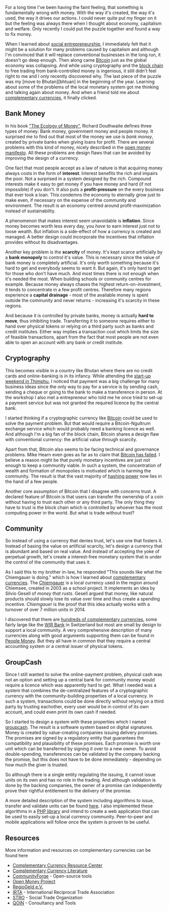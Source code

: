 For a long time I've been having the faint feeling, that something is fundamentally wrong with money. With the way it's created, the way it's used, the way it drives our actions. I could never quite put my finger on it but the feeling was always there when I thought about economy, capitalism and welfare. Only recently I could put the puzzle together and found a way to fix money.

When I learned about [social entrepreneurship], I immediately felt that it might be a solution for many problems caused by capitalism and although I'm convinced that it will replace conventional businesses in the long run, it doesn't go deep enough. Then along came [Bitcoin] just as the global economy was collapsing. And while using cryptography and the [block chain] to free trading from bank-controlled money is ingenious, it still didn't feel right to me and I only recently discovered why. The last piece of the puzzle was my [move to Bhutan][bhtuan] in the beginning of the year. Learning about some of the problems of the local monetary system got me thinking and talking again about money. And when a friend told me about [complementary currencies], it finally clicked.

[social entrepreneurship]: https://en.wikipedia.org/wiki/Social_entrepreneurship
[Bitcoin]: https://bitcoin.org/
[block chain]: https://en.wikipedia.org/wiki/Block_chain_(database)
[complementary currencies]: https://en.wikipedia.org/wiki/Complementary_currency
[bhutan]: http://blog.rtens.org/category/bhutan.html

## Bank Money

In his book ["The Ecology of Money"][eom], Richard Douthwaite defines three types of money: Bank money, government money and people money. It surprised me to find out that most of the money we use is *bank money*, created by private banks when giving loans for profit. There are several problems with this kind of money, nicely described in the [open money manifesto][manifesto]. All these problems are design flaws that can be avoided by improving the design of a currency.

One fact that most people accept as a law of nature is that acquiring money always costs in the form of **interest**. Interest benefits the rich and impairs the poor. Not a surprised in a system designed by the rich. Compound interests make it easy to get money if you have money and hard (if not impossible) if you don't. It also puts a **profit-pressure** on the every business that ever took a loan. This condemns the economy to eternally grow just to make even, if necessary on the expense of the community and environment. The result is an economy centred around profit-maximization instead of sustainability.

A phenomenon that makes interest seem unavoidable is **inflation**. Since money becomes worth less every day, you *have* to earn interest just not to loose wealth. But inflation is a side-effect of how a currency is created and managed. A better design could incorporate the incentives that inflation provides without its disadvantages.

Another key problem is the **scarcity** of money. It's kept scarce artificially by a **bank monopoly** to control it's value. This is necessary since the value of bank money is completely artificial. It's only worth something because it's hard to get and everybody seems to want it. But again, it's only hard to get for those who don't have much. And most times there is not enough when it's needed the most. When building schools or community centres for example. Because money always chases the highest return-on-investment, it tends to concentrate in a few profit centres. Therefore many regions experience a **capital drainage** - most of the available money is spent outside the community and never returns - increasing it's scarcity in these regions.

And because it is controlled by private banks, money is actually **hard to move**, thus inhibiting trade. Transferring it to someone requires either to hand over physical tokens or relying on a third party such as banks and credit institutes. Either way implies a transaction cost which limits the size of feasible transactions, apart from the fact that most people are not even able to open an account with any bank or credit institute.

[eom]: http://www.feasta.org/documents/moneyecology/contents.htm
[manifesto]: http://www.openmoney.org/top/omanifesto.html

## Cryptography

This becomes visible in a country like Bhutan where there are no credit cards and online-banking is in its infancy. While attending the [start-up weekend in Thimphu][swthimphu], I noticed that payment was a big challenge for many business ideas since the only way to pay for a service is by sending cash, sending a cheque or going to the bank to make a transference in person. At the workshop I also met a entrepreneur who told me he once tried to set-up a payment service but was not granted the required licence by the central bank.

I started thinking if a cryptographic currency like [Bitcoin] could be used to solve the payment problem. But that would require a Bitcoin-Ngultrum exchange service which would probably need a banking licence as well. And although I'm a big fan of the block chain, Bitcoin shares a design flaw with conventional currency: the artificial value through scarcity.

Apart from that, Bitcoin also seems to be facing technical and governance problems. Mike Hearn even goes as far as to claim that [Bitcoin has failed][hearn]. I believe a reason might be that purely monetary incentives are just not enough to keep a community viable. In such a system, the concentration of wealth and formation of monopolies is motivated which is harming the community. The result is that the vast majority of [hashing power] now lies in the hand of a few people.

Another core assumption of Bitcoin that I disagree with concerns trust. A declared feature of Bitcoin is that users can transfer the ownership of a coin without having to trust each other or any third party. The only thing they have to trust is the block chain which is controlled by whoever has the most computing power in the world. But what is trade without trust?

[swthimphu]: http://www.up.co/communities/bhutan/thimphu-bhutan/startup-weekend/7382
[hearn]: https://medium.com/@octskyward/the-resolution-of-the-bitcoin-experiment-dabb30201f7
[hashing power]: https://bitcoin.org/en/vocabulary#hash-rate

## Community

So instead of using a currency that denies trust, let's use one that fosters it. Instead of basing the value on artificial scarcity, let's design a currency that is abundant and based on real value. And instead of accepting the yoke of perpetual growth, let's create a interest-free monetary system that is under the control of the community that uses it.

As I said this to my brother in-law, he responded "This sounds like what the Chiemgauer is doing." which is how I learned about [complementary currencies]. The [Chiemgauer] is a local currency used in the region around Chiemsee, created in 2003 as a school project. It implements an idea by Silvio Gesell of *money that rusts*. Gesell argued that money, like natural products should slowly lose its value over time and thus create a spending incentive. *Chiemgauer* is the proof that this idea actually works with a turnover of over 7 million units in 2014.

I discovered that there are [hundreds of complementary currencies][list], some fairly large like the [WIR Bank] in Switzerland but most are small by design to support a local community. A very comprehensive description of many currencies along with good arguments supporting them can be found in [People Money]. But they all have in common that they require a central accounting system or a central issuer of physical tokens.

[Chiemgauer]: http://www.chiemgauer.info/
[list]: https://en.wikipedia.org/wiki/Local_currency#List_of_local_currencies
[WIR Bank]: http://www.wir.ch
[People Money]: http://www.lietaer.com/writings/books/people-money/

## GroupCash

Since I still wanted to solve the online-payment problem, physical cash was not an option and setting up a central bank for community money would require a licence which was apparently hard to get. What I needed was a system that combines the de-centralized features of a cryptographic currency with the community-building properties of a local currency. In such a system, transactions could be done directly without relying on a third party by trusting eachother, every user would be in control of its own account, and could even print its own cash if needed.

So I started to design a system with these properties which I named [groupcash]. The result is a software system based on digital signatures. Money is created by value-creating companies issuing delivery promises. The promises are signed by a regulatory entity that guarantees the compatibility and plausibility of these promises. Each promise is worth one unit which can be transferred by signing it over to a new owner. To avoid double-spending, transferences can be validated by the company backing the promise, but this does not have to be done immediately - depending on how much the giver is trusted.

So although there is a single entity regulating the issuing, it cannot issue units on its own and has no role in the trading. And although validation is done by the backing companies, the owner of a promise can independently prove their rightful entitlement to the delivery of the promise.

A more detailed description of the system including algorithms to issue, transfer and validate units can be found [here][whitepaper]. I also implemented these algorithms in a [PHP library] and intend to create a web application that can be used to easily set-up a local currency community. Peer-to-peer and mobile applications will follow once the system is proven to be useful.

[groupcash]: https://github.com/groupcash/
[whitepaper]: https://github.com/groupcash/core/blob/master/README.md
[PHP library]: https://github.com/groupcash/php/

## Resources

More information and resources on complementary currencies can be found here

- [Complementary Currency Resource Center](http://complementarycurrency.org)
- [Complementary Currency Literature](http://cc-literature.de)
- [CommunityForge](http://CommunityForge.net/en) - Open-source tools
- [Open Money Project](http://openmoney.org)
- [RegioGeld e.V.](http://regiogeld.de)
- [IRTA](http://irta.com) - International Reciprocal Trade Association
- [STRO](http://socialtrade.org) - Social Trade Organization
- [QOIN](http://qoin.org) - Consultancy and Tools
